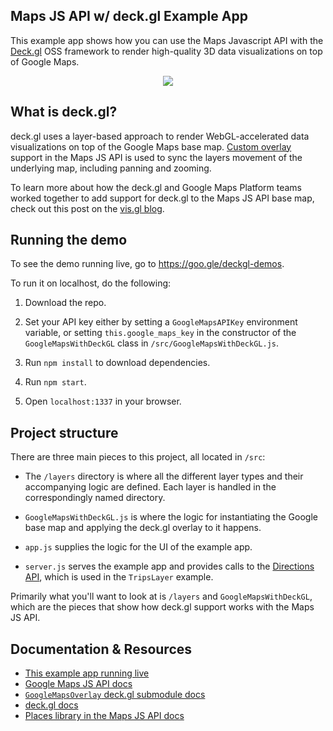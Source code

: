 ## Maps JS API w/ deck.gl Example App

This example app shows how you can use the Maps Javascript API with the [Deck.gl](https://deck.gl) OSS framework to render high-quality 3D data visualizations on top of Google Maps.

<p align="center"><img src="https://github.com/googlemaps/deckgl-demos/tree/master/img/screenshot.png" /></p>

## What is deck.gl?

deck.gl uses a layer-based approach to render WebGL-accelerated data visualizations on top of the Google Maps base map. [Custom overlay](https://developers.google.com/maps/documentation/javascript/customoverlays) support in the Maps JS API is used to sync the layers movement of the underlying map, including panning and zooming.

To learn more about how the deck.gl and Google Maps Platform teams worked together to add support for deck.gl to the Maps JS API base map, check out this post on the [vis.gl blog](https://medium.com/vis-gl/using-deck-gl-with-google-maps-9c868d18e3cd).

## Running the demo

To see the demo running live, go to https://goo.gle/deckgl-demos.

To run it on localhost, do the following:

1. Download the repo.

2. Set your API key either by setting a `GoogleMapsAPIKey` environment variable, or setting `this.google_maps_key` in the constructor of the `GoogleMapsWithDeckGL` class in `/src/GoogleMapsWithDeckGL.js`.

3. Run `npm install` to download dependencies.

4. Run `npm start`.

5. Open `localhost:1337` in your browser.

## Project structure

There are three main pieces to this project, all located in `/src`:

- The `/layers` directory is where all the different layer types and their accompanying logic are defined. Each layer is handled in the correspondingly named directory.

- `GoogleMapsWithDeckGL.js` is where the logic for instantiating the Google base map and applying the deck.gl overlay to it happens.

- `app.js` supplies the logic for the UI of the example app.

- `server.js` serves the example app and provides calls to the [Directions API](https://developers.google.com/maps/documentation/directions/), which is used in the `TripsLayer` example.

Primarily what you'll want to look at is `/layers` and `GoogleMapsWithDeckGL`, which are the pieces that show how deck.gl support works with the Maps JS API.

## Documentation & Resources

- [This example app running live](https://goo.gle/deckgl-demos)
- [Google Maps JS API docs](https://developers.google.com/maps/documentation/javascript/)
- [`GoogleMapsOverlay` deck.gl submodule docs](https://deck.gl/#/documentation/submodule-api-reference/deckgl-google-maps/overview)
- [deck.gl docs](https://deck.gl/#/documentation/overview/introduction)
- [Places library in the Maps JS API docs]()